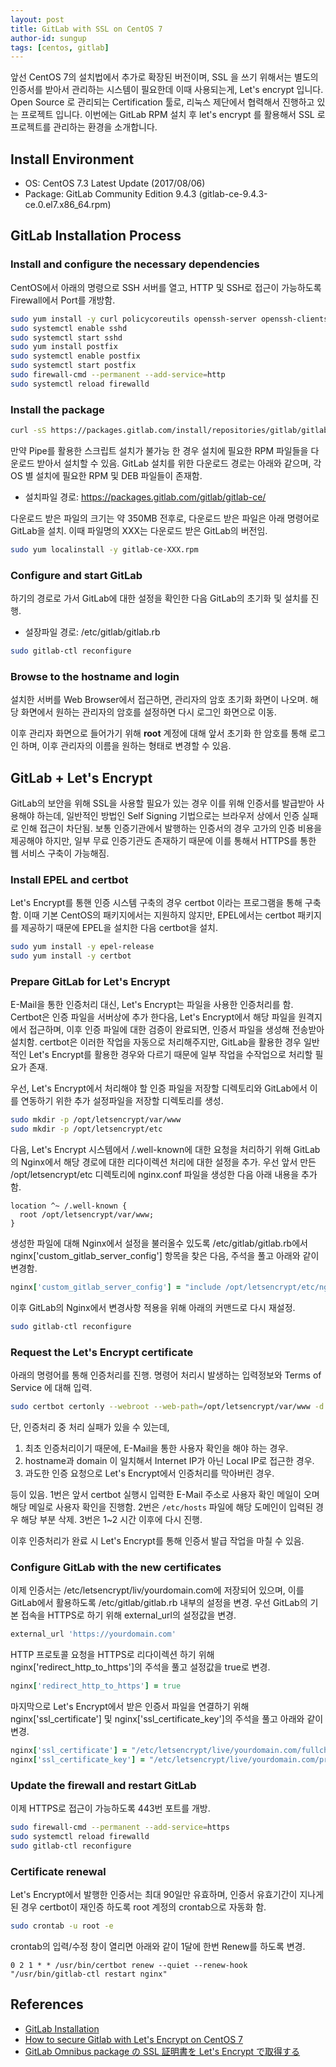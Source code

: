 ```yaml
---
layout: post
title: GitLab with SSL on CentOS 7
author-id: sungup
tags: [centos, gitlab]
---
```


앞선 CentOS 7의 설치법에서 추가로 확장된 버전이며, SSL 을 쓰기 위해서는 별도의
인증서를 받아서 관리하는 시스템이 필요한데 이때 사용되는게, Let's encrypt
입니다. Open Source 로 관리되는 Certification 툴로, 리눅스 제단에서 협력해서
진행하고 있는 프로젝트 입니다. 이번에는 GitLab RPM 설치 후 let's encrypt 를
활용해서 SSL 로 프로젝트를 관리하는 환경을 소개합니다.

## Install Environment

* OS: CentOS 7.3 Latest Update (2017/08/06)
* Package: GitLab Community Edition 9.4.3 (gitlab-ce-9.4.3-ce.0.el7.x86_64.rpm)

## GitLab Installation Process

### Install and configure the necessary dependencies

CentOS에서 아래의 명령으로 SSH 서버를 열고, HTTP 및 SSH로 접근이 가능하도록
Firewall에서 Port를 개방함.

```bash
sudo yum install -y curl policycoreutils openssh-server openssh-clients
sudo systemctl enable sshd
sudo systemctl start sshd
sudo yum install postfix
sudo systemctl enable postfix
sudo systemctl start postfix
sudo firewall-cmd --permanent --add-service=http
sudo systemctl reload firewalld
```

### Install the package

```bash
curl -sS https://packages.gitlab.com/install/repositories/gitlab/gitlab-ce/script.rpm.sh | sudo bash
```

만약 Pipe를 활용한 스크립트 설치가 불가능 한 경우 설치에 필요한 RPM 파일들을
다운로드 받아서 설치할 수 있음. GitLab 설치를 위한 다운로드 경로는 아래와
같으며, 각 OS 별 설치에 필요한 RPM 및 DEB 파일들이 존재함.

* 설치파일 경로: https://packages.gitlab.com/gitlab/gitlab-ce/

다운로드 받은 파일의 크기는 약 350MB 전후로, 다운로드 받은 파일은 아래 명령어로
GitLab을 설치. 이때 파일명의 XXX는 다운로드 받은 GitLab의 버전임.

```bash
sudo yum localinstall -y gitlab-ce-XXX.rpm
```

### Configure and start GitLab

하기의 경로로 가서 GitLab에 대한 설정을 확인한 다음 GitLab의 초기화 및 설치를
진행.

* 설장파일 경로: /etc/gitlab/gitlab.rb

```bash
sudo gitlab-ctl reconfigure
```

### Browse to the hostname and login

설치한 서버를 Web Browser에서 접근하면, 관리자의 암호 초기화 화면이 나오며.
해당 화면에서 원하는 관리자의 암호를 설정하면 다시 로그인 화면으로 이동.

이후 관리자 화면으로 들어가기 위해 **root** 계정에 대해 앞서 초기화 한 암호를
통해 로그인 하며, 이후 관리자의 이름을 원하는 형태로 변경할 수 있음.

## GitLab + Let's Encrypt

GitLab의 보안을 위해 SSL을 사용할 필요가 있는 경우 이를 위해 인증서를 발급받아
사용해야 하는데, 일반적인 방법인 Self Signing 기법으로는 브라우저 상에서 인증
실패로 인해 접근이 차단됨. 보통 인증기관에서 발행하는 인증서의 경우 고가의 인증
비용을 제공해야 하지만, 일부 무료 인증기관도 존재하기 때문에 이를 통해서
HTTPS를 통한 웹 서비스 구축이 가능해짐.

### Install EPEL and certbot

Let's Encrypt를 통핸 인증 시스템 구축의 경우 certbot 이라는 프로그램을 통해
구축함. 이때 기본 CentOS의 패키지에서는 지원하지 않지만, EPEL에서는 certbot
패키지를 제공하기 때문에 EPEL을 설치한 다음 certbot을 설치.

```bash
sudo yum install -y epel-release
sudo yum install -y certbot
```

### Prepare GitLab for Let's Encrypt

E-Mail을 통한 인증처리 대신, Let's Encrypt는 파일을 사용한 인증처리를 함.
Certbot은 인증 파일을 서버상에 추가 한다음, Let's Encrypt에서 해당 파일을
원격지에서 접근하며, 이후 인증 파일에 대한 검증이 완료되면, 인증서 파일을
생성해 전송받아 설치함. certbot은 이러한 작업을 자동으로 처리해주지만, GitLab을
활용한 경우 일반적인 Let's Encrypt를 활용한 경우와 다르기 때문에 일부 작업을
수작업으로 처리할 필요가 존재.

우선, Let's Encrypt에서 처리해야 할 인증 파일을 저장할 디렉토리와 GitLab에서
이를 연동하기 위한 추가 설정파일을 저장할 디렉토리를 생성.

```bash
sudo mkdir -p /opt/letsencrypt/var/www
sudo mkdir -p /opt/letsencrypt/etc
```

다음, Let's Encrypt 시스템에서 /.well-known에 대한 요청을 처리하기 위해
GitLab의 Nginx에서 해당 경로에 대한 리다이렉션 처리에 대한 설정을 추가. 우선
앞서 만든 /opt/letsencrypt/etc 디렉토리에 nginx.conf 파일을 생성한 다음 아래
내용을 추가함.

```text
location ^~ /.well-known {
  root /opt/letsencrypt/var/www;
}
```

생성한 파일에 대해 Nginx에서 설정을 불러올수 있도록 /etc/gitlab/gitlab.rb에서
nginx['custom_gitlab_server_config'] 항목을 찾은 다음, 주석을 풀고 아래와 같이
변경함.

```ruby
nginx['custom_gitlab_server_config'] = "include /opt/letsencrypt/etc/nginx.conf;"
```

이후 GitLab의 Nginx에서 변경사항 적용을 위해 아래의 커맨드로 다시 재설정.

```bash
sudo gitlab-ctl reconfigure
```

### Request the Let's Encrypt certificate

아래의 명령어를 통해 인증처리를 진행. 명령어 처리시 발생하는 입력정보와 Terms
of Service 에 대해 입력.

```bash
sudo certbot certonly --webroot --web-path=/opt/letsencrypt/var/www -d yourdomain.com -m your@email.com
```

단, 인증처리 중 처리 실패가 있을 수 있는데,

1. 최초 인증처리이기 때문에, E-Mail을 통한 사용자 확인을 해야 하는 경우.
2. hostname과 domain 이 일치해서 Internet IP가 아닌 Local IP로 접근한 경우.
3. 과도한 인증 요청으로 Let's Encrypt에서 인증처리를 막아버린 경우.

등이 있음. 1번은 앞서 certbot 실행시 입력한 E-Mail 주소로 사용자 확인 메일이
오며 해당 메일로 사용자 확인을 진행함. 2번은 `/etc/hosts` 파일에 해당 도메인이
입력된 경우 해당 부분 삭제. 3번은 1~2 시간 이후에 다시 진행.

이후 인증처리가 완료 시 Let's Encrypt를 통해 인증서 발급 작업을 마칠 수 있음.

### Configure GitLab with the new certificates

이제 인증서는 /etc/letsencrypt/liv/yourdomain.com에 저장되어 있으며, 이를
GitLab에서 활용하도록 /etc/gitlab/gitlab.rb 내부의 설정을 변경. 우선 GitLab의
기본 접속을 HTTPS로 하기 위해 external_url의 설정값을 변경.

```ruby
external_url 'https://yourdomain.com'
```

HTTP 프로토콜 요청을 HTTPS로 리다이렉션 하기 위해
nginx['redirect_http_to_https']의 주석을 풀고 설정값을 true로 변경.

```ruby
nginx['redirect_http_to_https'] = true
```

마지막으로 Let's Encrypt에서 받은 인증서 파일을 연결하기 위해
nginx['ssl_certificate'] 및 nginx['ssl_certificate_key']의 주석을 풀고 아래와
같이 변경.

```ruby
nginx['ssl_certificate'] = "/etc/letsencrypt/live/yourdomain.com/fullchain.pem"
nginx['ssl_certificate_key'] = "/etc/letsencrypt/live/yourdomain.com/privkey.pem"
```

### Update the firewall and restart GitLab

이제 HTTPS로 접근이 가능하도록 443번 포트를 개방.

```bash
sudo firewall-cmd --permanent --add-service=https
sudo systemctl reload firewalld
sudo gitlab-ctl reconfigure
```

### Certificate renewal

Let's Encrypt에서 발행한 인증서는 최대 90일만 유효하며, 인증서 유효기간이
지나게 된 경우 certbot이 재인증 하도록 root 계정의 crontab으로 자동화 함.

```bash
sudo crontab -u root -e
```

crontab의 입력/수정 창이 열리면 아래와 같이 1달에 한번 Renew를 하도록 변경.

```text
0 2 1 * * /usr/bin/certbot renew --quiet --renew-hook "/usr/bin/gitlab-ctl restart nginx"
```

## References

* [GitLab Installation](https://about.gitlab.com/installation/#centos-7 "GitLab Installation for CentOS 7")
* [How to secure Gitlab with Let's Encrypt on CentOS 7](https://kb.yourwebhoster.eu/knowledge-base/secure-gitlab-with-lets-encrypt-on-centos-7/ "How to secure Gitlab with Let's Encript on CentOS 7")
* [GitLab Omnibus package の SSL 証明書を Let's Encrypt で取得する](http://qiita.com/yuuAn/items/09a434d3f6cffa31101e "GitLab Omnibus package の SSL 証明書を Let's Encrypt で取得する")